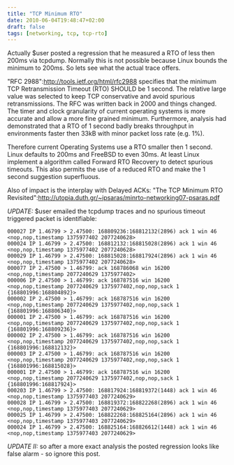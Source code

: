 ```yaml
---
title: "TCP Minimum RTO"
date: 2010-06-04T19:48:47+02:00
draft: false
tags: [networking, tcp, tcp-rto]
---
```


Actually $user posted a regression that he measured a RTO of less then 200ms
via tcpdump. Normally this is not possible because Linux bounds the minimum to
200ms. So lets see what the actual trace offers.


"RFC 2988":<http://tools.ietf.org/html/rfc2988> specifies that the minimum TCP
Retransmission Timeout (RTO) SHOULD be 1 second. The relative large value was
selected to keep TCP conservative and avoid spurious retransmissions. The
RFC was written back in 2000 and things changed. The timer and clock granularity of
current operating systems is more accurate and allow a more fine grained minimum.
Furthermore, analysis had demonstrated that a RTO of 1 second badly breaks
throughput in environments faster then 33kB with minor packet loss rate (e.g.
1%).


Therefore current Operating Systems use a RTO smaller then 1 second. Linux
defaults to 200ms and FreeBSD to even 30ms. At least Linux implement a
algorithm called Forward RTO Recovery to detect spurious timeouts. This also
permits the use of a reduced RTO and make the 1 second suggestion superfluous.


Also of impact is the interplay with Delayed ACKs: "The TCP Minimum RTO Revisited":<http://utopia.duth.gr/~ipsaras/minrto-networking07-psaras.pdf>


*UPDATE:* $user emailed the tcpdump traces and no spurious timeout triggered packet is identifiable:



```
000027 IP 1.46799 > 2.47500: 168809236:168812132(2896) ack 1 win 46 <nop,nop,timestamp 1375977402 2077240628>
000024 IP 1.46799 > 2.47500: 168812132:168815028(2896) ack 1 win 46 <nop,nop,timestamp 1375977402 2077240628>
000029 IP 1.46799 > 2.47500: 168815028:168817924(2896) ack 1 win 46 <nop,nop,timestamp 1375977402 2077240628>
000077 IP 2.47500 > 1.46799: ack 168786068 win 16200 <nop,nop,timestamp 2077240629 1375977402>
000006 IP 2.47500 > 1.46799: ack 168787516 win 16200 <nop,nop,timestamp 2077240629 1375977402,nop,nop,sack 1 {168801996:168804892}>
000002 IP 2.47500 > 1.46799: ack 168787516 win 16200 <nop,nop,timestamp 2077240629 1375977402,nop,nop,sack 1 {168801996:168806340}>
000001 IP 2.47500 > 1.46799: ack 168787516 win 16200 <nop,nop,timestamp 2077240629 1375977402,nop,nop,sack 1 {168801996:168809236}>
000002 IP 2.47500 > 1.46799: ack 168787516 win 16200 <nop,nop,timestamp 2077240629 1375977402,nop,nop,sack 1 {168801996:168812132}>
000003 IP 2.47500 > 1.46799: ack 168787516 win 16200 <nop,nop,timestamp 2077240629 1375977402,nop,nop,sack 1 {168801996:168815028}>
000001 IP 2.47500 > 1.46799: ack 168787516 win 16200 <nop,nop,timestamp 2077240629 1375977402,nop,nop,sack 1 {168801996:168817924}>
000203 IP 1.46799 > 2.47500: 168817924:168819372(1448) ack 1 win 46 <nop,nop,timestamp 1375977403 2077240629>
000028 IP 1.46799 > 2.47500: 168819372:168822268(2896) ack 1 win 46 <nop,nop,timestamp 1375977403 2077240629>
000025 IP 1.46799 > 2.47500: 168822268:168825164(2896) ack 1 win 46 <nop,nop,timestamp 1375977403 2077240629>
000024 IP 1.46799 > 2.47500: 168825164:168826612(1448) ack 1 win 46 <nop,nop,timestamp 1375977403 2077240629>

```

*UPDATE II:* so after a more exact analysis the posted regression looks like false alarm - so ignore this post.


